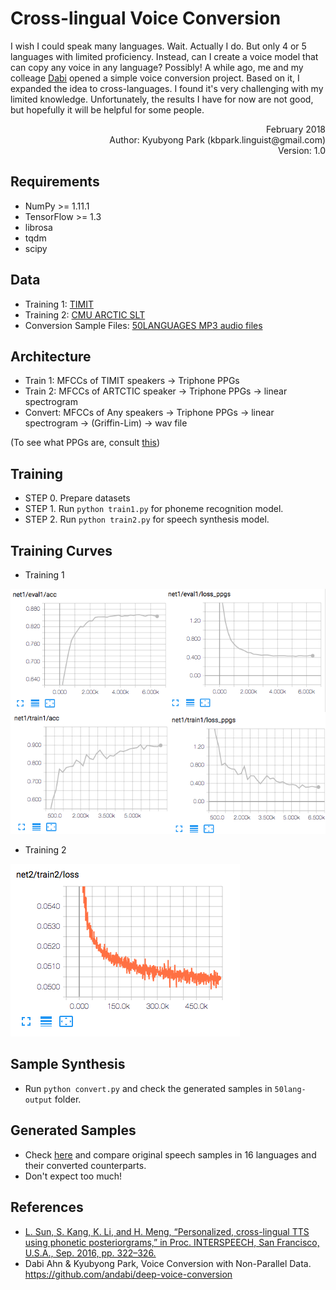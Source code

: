 # Cross-lingual Voice Conversion

I wish I could speak many languages. Wait. Actually I do. But only 4 or 5 languages with limited proficiency. Instead, can I create a voice model that can copy any voice in any language? Possibly! A while ago, me and my colleage [Dabi](https://github.com/andabi/deep-voice-conversion) opened a simple voice conversion project. Based on it, I expanded the idea to cross-languages. I found it's very challenging with my limited knowledge. Unfortunately, the results I have for now are not good, but hopefully it will be helpful for some people. 

<div style="text-align: right">February 2018</div>
<div style="text-align: right">Author: Kyubyong Park (kbpark.linguist@gmail.com)</div>
<div style="text-align: right">Version: 1.0</div>

## Requirements
  * NumPy >= 1.11.1
  * TensorFlow >= 1.3 
  * librosa
  * tqdm
  * scipy

## Data

  * Training 1: [TIMIT](https://catalog.ldc.upenn.edu/ldc93s1)
  * Training 2: [CMU ARCTIC SLT](http://www.festvox.org/cmu_arctic/dbs_slt.html)
  * Conversion Sample Files: [50LANGUAGES MP3 audio files](https://www.50languages.com/language-mp3.php)

## Architecture 
  * Train 1: MFCCs of TIMIT speakers -> Triphone PPGs
  * Train 2: MFCCs of ARTCTIC speaker -> Triphone PPGs -> linear spectrogram
  * Convert: MFCCs of Any speakers -> Triphone PPGs -> linear spectrogram -> (Griffin-Lim) -> wav file

(To see what PPGs are, consult [this](http://www1.se.cuhk.edu.hk/~hccl/publications/pub/2016_IS16_SunLifa.PDF))

## Training
  * STEP 0. Prepare datasets
  * STEP 1. Run `python train1.py` for phoneme recognition model.
  * STEP 2. Run `python train2.py` for speech synthesis model.


## Training Curves
  * Training 1

<img src="fig/train1.png">

  * Training 2

<img src="fig/train2.png">




## Sample Synthesis
  * Run `python convert.py` and check the generated samples in `50lang-output` folder.


## Generated Samples

  * Check [here](https://soundcloud.com/kyubyong-park/sets/cross-lingual-voice-conversion) and compare original speech samples in 16 languages and their converted counterparts. 
  * Don't expect too much!

## References
  * [L. Sun, S. Kang, K. Li, and H. Meng, “Personalized, cross-lingual TTS using phonetic posteriorgrams,” in Proc. INTERSPEECH, San Francisco, U.S.A., Sep. 2016, pp. 322–326.](http://www1.se.cuhk.edu.hk/~hccl/publications/pub/2016_IS16_SunLifa.PDF)
  * Dabi Ahn & Kyubyong Park, Voice Conversion with Non-Parallel Data. https://github.com/andabi/deep-voice-conversion


